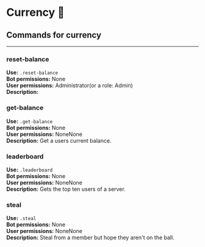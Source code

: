 # Currency 💸

Commands for currency
---

---
### reset-balance

**Use:** `.reset-balance`<br/>
**Bot permissions:** None<br/>
**User permissions:** Administrator(or a role: Admin)<br/>
**Description:** <br/>


### get-balance

**Use:** `.get-balance`<br/>
**Bot permissions:** None<br/>
**User permissions:** NoneNone<br/>
**Description:** Get a users current balance.<br/>


### leaderboard

**Use:** `.leaderboard`<br/>
**Bot permissions:** None<br/>
**User permissions:** NoneNone<br/>
**Description:** Gets the top ten users of a server.<br/>


### steal

**Use:** `.steal`<br/>
**Bot permissions:** None<br/>
**User permissions:** NoneNone<br/>
**Description:** Steal from a member but hope they aren't on the ball.<br/>
